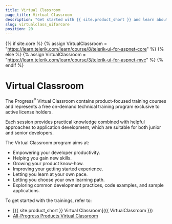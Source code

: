 ```yaml
---
title: Virtual Classroom
page_title: Virtual Classroom
description: "Get started with {{ site.product_short }} and learn about the Virtual Classroom free on-demand technical training program exclusive to active license holders."
slug: virtualclass_uiforcore
position: 20
---
```

{% if site.core %}
    {% assign VirtualClassroom = "https://learn.telerik.com/learn/course/8/telerik-ui-for-aspnet-core" %}
{% else %}
    {% assign VirtualClassroom = "https://learn.telerik.com/learn/course/3/telerik-ui-for-aspnet-mvc" %}
{% endif %}

# Virtual Classroom

The Progress<sup>®</sup> Virtual Classroom contains product-focused training courses and represents a free on-demand technical training program exclusive to active license holders.

Each session provides practical knowledge combined with helpful approaches to application development, which are suitable for both junior and senior developers.

The Virtual Classroom program aims at:
* Empowering your developer productivity.
* Helping you gain new skills.
* Growing your product know-how.
* Improving your getting started experience.
* Letting you learn at your own pace.
* Letting you choose your own learning path.
* Exploring common development practices, code examples, and sample applications.

To get started with the trainings, refer to:
* [{{ site.product_short }} Virtual Classroom]({{ VirtualClassroom }})
* [All-Progress Products Virtual Classroom](https://www.telerik.com/account/support/virtual-classroom)
